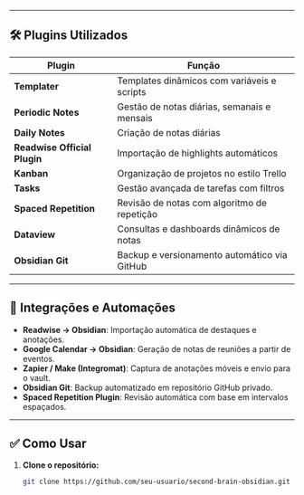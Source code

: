 
---

## 🛠️ Plugins Utilizados

| Plugin                      | Função                                        |
|-----------------------------|-----------------------------------------------|
| **Templater**               | Templates dinâmicos com variáveis e scripts   |
| **Periodic Notes**          | Gestão de notas diárias, semanais e mensais   |
| **Daily Notes**             | Criação de notas diárias                     |
| **Readwise Official Plugin**| Importação de highlights automáticos          |
| **Kanban**                  | Organização de projetos no estilo Trello      |
| **Tasks**                   | Gestão avançada de tarefas com filtros        |
| **Spaced Repetition**       | Revisão de notas com algoritmo de repetição   |
| **Dataview**                | Consultas e dashboards dinâmicos de notas     |
| **Obsidian Git**            | Backup e versionamento automático via GitHub  |

---

## 🔗 Integrações e Automações

- **Readwise → Obsidian**: Importação automática de destaques e anotações.
- **Google Calendar → Obsidian**: Geração de notas de reuniões a partir de eventos.
- **Zapier / Make (Integromat)**: Captura de anotações móveis e envio para o vault.
- **Obsidian Git**: Backup automatizado em repositório GitHub privado.
- **Spaced Repetition Plugin**: Revisão automática com base em intervalos espaçados.

---

## ✅ Como Usar

1. **Clone o repositório:**
   ```bash
   git clone https://github.com/seu-usuario/second-brain-obsidian.git
